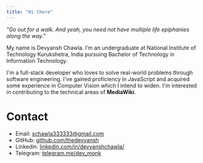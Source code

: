 ```yaml
---
title: "Hi there"
---
```

*"Go out for a walk. And yeah, you need not have multiple life epiphanies along the way."*

My name is Devyansh Chawla. I’m an undergraduate at National Institute of Technology Kurukshetra, India pursuing Bachelor of
Technology in Information Technology.

I'm a full-stack developer who loves to solve real-world problems through software engineering. I've gained proficiency in JavaScript and acquired some experience in Computer Vision which I intend to widen. I'm interested in contributing to the 
technical areas of **MediaWiki**.

# Contact

- Email: schawla333333@gmail.com
- GitHub: [github.com/thedevyansh](https://github.com/thedevyansh)
- Linkedin: [linkedin.com/in/devyanshchawla/](https://www.linkedin.com/in/devyanshchawla/)
- Telegram: [telegram.me/dev_monk](https://telegram.me/dev_monk)
